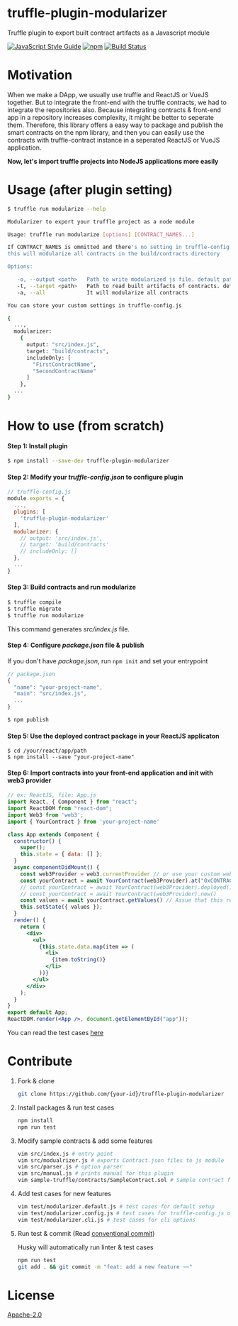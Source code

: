 # truffle-plugin-modularizer

Truffle plugin to export built contract artifacts as a Javascript module

[![JavaScript Style Guide](https://cdn.rawgit.com/standard/standard/master/badge.svg)](https://github.com/standard/standard)
[![npm](https://img.shields.io/npm/v/truffle-plugin-modularizer/latest.svg)](https://www.npmjs.com/package/truffle-plugin-modularizer)
[![Build Status](https://travis-ci.org/wanseob/truffle-plugin-modularizer.svg?branch=master)](https://travis-ci.org/wanseob/truffle-plugin-modularizer)

# Motivation

When we make a DApp, we usually use truffle and ReactJS or VueJS together. But to integrate the front-end with the truffle contracts, we had to integrate the repositories also. Because integrating contracts & front-end app in a repository increases complexity, it might be better to seperate them. Therefore, this library offers a easy way to package and publish the smart contracts on the npm library, and then you can easily use the contracts with truffle-contract instance in a seperated ReactJS or VueJS application. 

**Now, let's import truffle projects into NodeJS applications more easily**

# Usage (after plugin setting)

```bash
$ truffle run modularize --help

Modularizer to export your truffle project as a node module

Usage: truffle run modularize [options] [CONTRACT_NAMES...]

If CONTRACT_NAMES is ommitted and there's no setting in truffle-config.js,
this will modularize all contracts in the build/contracts directory

Options:

   -o, --output <path>   Path to write modularized js file. default path is src/index.js'
   -t, --target <path>   Path to read built artifacts of contracts. default path is 'build/contracts'
   -a, --all             It will modularize all contracts

You can store your custom settings in truffle-config.js

{
  ...,
  modularizer:
    {
      output: "src/index.js",
      target: "build/contracts",
      includeOnly: [
        "FirstContractName",
        "SecondContractName"
      ]
    },
  ...
}
```

# How to use (from scratch)
 
#### **Step 1: Install plugin**

```bash
$ npm install --save-dev truffle-plugin-modularizer
```

#### **Step 2: Modify your *truffle-config.json* to configure plugin**

```javascript
// truffle-config.js
module.exports = {
  ...,
  plugins: [
    'truffle-plugin-modularizer'
  ],
  modularizer: {
    // output: 'src/index.js',
    // target: 'build/contracts'
    // includeOnly: []
  },
  ...
}
```
#### **Step 3: Build contracts and run modularize**

```bash
$ truffle compile
$ truffle migrate
$ truffle run modularize
```
This command generates *src/index.js* file.

#### **Step 4: Configure *package.json* file & publish**

If you don't have *package.json*, run `npm init` and set your entrypoint
```js
// package.json
{
  "name": "your-project-name",
  "main": "src/index.js",
  ...
}

$ npm publish
```

#### **Step 5: Use the deployed contract package in your ReactJS applicaton**

```
$ cd /your/react/app/path
$ npm install --save "your-project-name"
```

#### **Step 6: Import contracts into your front-end application and init with web3 provider**

```jsx
// ex: ReactJS, file: App.js
import React, { Component } from "react";
import ReactDOM from "react-dom";
import Web3 from 'web3';
import { YourContract } from 'your-project-name'

class App extends Component {
  constructor() {
    super();
    this.state = { data: [] };
  }
  async componentDidMount() {
    const web3Provider = web3.currentProvider // or use your custom web3 provider
    const yourContract = await YourContract(web3Provider).at("0xCONTRACT_ADDRESS") 
    // const yourContract = await YourContract(web3Provider).deployed()
    // const yourContract = await YourContract(web3Provider).new()
    const values = await yourContract.getValues() // Assue that this returns an BigNumber array
    this.setState({ values });
  }
  render() {
    return (
      <div>
        <ul>
          {this.state.data.map(item => (
            <li>
              {item.toString()}
            </li>
          ))}
        </ul>
      </div>
    );
  }
}
export default App;
ReactDOM.render(<App />, document.getElementById("app"));
```

You can read the test cases [here](test/modularizer.default.js)

# Contribute

1. Fork & clone

    ```bash
    git clone https://github.com/{your-id}/truffle-plugin-modularizer
    ```

1. Install packages & run test cases

    ```bash
    npm install
    npm run test
    ```
    
1. Modify sample contracts & add some features

    ```bash
    vim src/index.js # entry point
    vim src/modualrizer.js # exports Contract.json files to js module
    vim src/parser.js # option parser
    vim src/manual.js # prints manual for this plugin
    vim sample-truffle/contracts/SampleContract.sol # Sample contract for testing
    ```
    
1. Add test cases for new features

    ```bash
    vim test/modularizer.default.js # test cases for default setup
    vim test/modularizer.config.js # test cases for truffle-config.js options
    vim test/modularizer.cli.js # test cases for cli options
    ```

1. Run test & commit (Read [conventional commit](https://www.conventionalcommits.org))
    
    Husky will automatically run linter & test cases 
    
    ```bash
    npm run test
    git add . && git commit -m "feat: add a new feature ~~"
    ```

# License

[Apache-2.0](#LICENSE)
